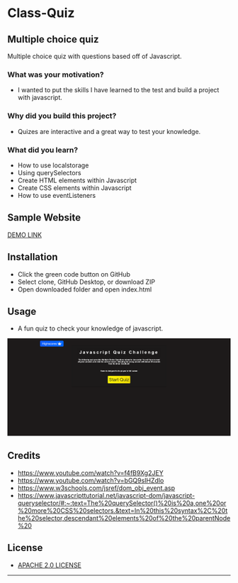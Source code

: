 # Class-Quiz
## Multiple choice quiz 
Multiple choice quiz with questions based off of Javascript.

### What was your motivation?
- I wanted to put the skills I have learned to the test and build a project with javascript.

### Why did you build this project?
- Quizes are interactive and a great way to test your knowledge.

### What did you learn?
- How to use localstorage
- Using querySelectors
- Create HTML elements within Javascript
- Create CSS elements within Javascript
- How to use eventListeners

## Sample Website
[DEMO LINK](https://bdubz93.github.io/Class-Quiz/) 
## Installation
- Click the green code button on GitHub
- Select clone, GitHub Desktop, or download ZIP
- Open downloaded folder and open index.html
## Usage
- A fun quiz to check your knowledge of javascript.

![Website full page screenshot](screenshot.gif)

## Credits
- https://www.youtube.com/watch?v=f4fB9Xg2JEY
- https://www.youtube.com/watch?v=bGQ9sIHZdlo
- https://www.w3schools.com/jsref/dom_obj_event.asp
- https://www.javascripttutorial.net/javascript-dom/javascript-queryselector/#:~:text=The%20querySelector()%20is%20a,one%20or%20more%20CSS%20selectors.&text=In%20this%20syntax%2C%20the%20selector,descendant%20elements%20of%20the%20parentNode%20

## License
- [APACHE 2.0 LICENSE](license)
---